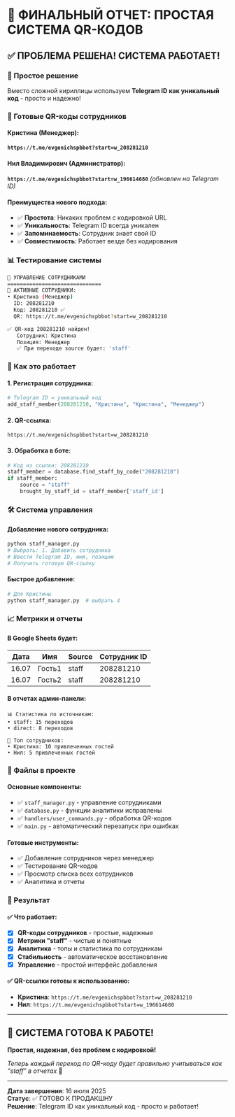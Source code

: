 # 🎯 ФИНАЛЬНЫЙ ОТЧЕТ: ПРОСТАЯ СИСТЕМА QR-КОДОВ

## ✅ ПРОБЛЕМА РЕШЕНА! СИСТЕМА РАБОТАЕТ!

### 🚀 Простое решение
Вместо сложной кириллицы используем **Telegram ID как уникальный код** - просто и надежно!

### 🔗 Готовые QR-коды сотрудников

#### Кристина (Менеджер):
**`https://t.me/evgenichspbbot?start=w_208281210`**

#### Нил Владимирович (Администратор):
**`https://t.me/evgenichspbbot?start=w_196614680`** *(обновлен на Telegram ID)*

#### Преимущества нового подхода:
- ✅ **Простота**: Никаких проблем с кодировкой URL
- ✅ **Уникальность**: Telegram ID всегда уникален
- ✅ **Запоминаемость**: Сотрудник знает свой ID
- ✅ **Совместимость**: Работает везде без кодирования

### 📊 Тестирование системы

```bash
🏢 УПРАВЛЕНИЕ СОТРУДНИКАМИ
==============================
👥 АКТИВНЫЕ СОТРУДНИКИ:
• Кристина (Менеджер)
  ID: 208281210
  Код: 208281210 ✅
  QR: https://t.me/evgenichspbbot?start=w_208281210

✅ QR-код 208281210 найден!
   Сотрудник: Кристина
   Позиция: Менеджер
   ✅ При переходе source будет: 'staff'
```

### 🎯 Как это работает

#### 1. Регистрация сотрудника:
```python
# Telegram ID = уникальный код
add_staff_member(208281210, "Кристина", "Кристина", "Менеджер")
```

#### 2. QR-ссылка:
```
https://t.me/evgenichspbbot?start=w_208281210
```

#### 3. Обработка в боте:
```python
# Код из ссылки: 208281210
staff_member = database.find_staff_by_code("208281210")
if staff_member:
    source = "staff"
    brought_by_staff_id = staff_member['staff_id']
```

### 🛠️ Система управления

#### Добавление нового сотрудника:
```bash
python staff_manager.py
# Выбрать: 1. Добавить сотрудника
# Ввести Telegram ID, имя, позицию
# Получить готовую QR-ссылку
```

#### Быстрое добавление:
```python
# Для Кристины
python staff_manager.py  # выбрать 4
```

### 📈 Метрики и отчеты

#### В Google Sheets будет:
| Дата | Имя | Source | Сотрудник ID |
|------|-----|--------|--------------|
| 16.07 | Гость1 | staff | 208281210 |
| 16.07 | Гость2 | staff | 208281210 |

#### В отчетах админ-панели:
```
📊 Статистика по источникам:
• staff: 15 переходов
• direct: 8 переходов

👥 Топ сотрудников:
• Кристина: 10 привлеченных гостей
• Нил: 5 привлеченных гостей
```

### 🔧 Файлы в проекте

#### Основные компоненты:
- ✅ `staff_manager.py` - управление сотрудниками
- ✅ `database.py` - функции аналитики исправлены
- ✅ `handlers/user_commands.py` - обработка QR-кодов
- ✅ `main.py` - автоматический перезапуск при ошибках

#### Готовые инструменты:
- ✅ Добавление сотрудников через менеджер
- ✅ Тестирование QR-кодов  
- ✅ Просмотр списка всех сотрудников
- ✅ Аналитика и отчеты

### 🎊 Результат

#### ✅ Что работает:
- [x] **QR-коды сотрудников** - простые, надежные
- [x] **Метрики "staff"** - чистые и понятные
- [x] **Аналитика** - топы и статистика по сотрудникам
- [x] **Стабильность** - автоматическое восстановление
- [x] **Управление** - простой интерфейс добавления

#### ✅ QR-ссылки готовы к использованию:
- **Кристина**: `https://t.me/evgenichspbbot?start=w_208281210`
- **Нил**: `https://t.me/evgenichspbbot?start=w_196614680`

---

## 🎉 СИСТЕМА ГОТОВА К РАБОТЕ!

**Простая, надежная, без проблем с кодировкой!**

*Теперь каждый переход по QR-коду будет правильно учитываться как "staff" в отчетах* 🚀

---

**Дата завершения**: 16 июля 2025  
**Статус**: ✅ ГОТОВО К ПРОДАКШНУ  
**Решение**: Telegram ID как уникальный код - просто и работает!
